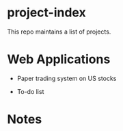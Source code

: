 # project-index
This repo maintains a list of projects.

# Web Applications

- Paper trading system on US stocks

- To-do list

# Notes

